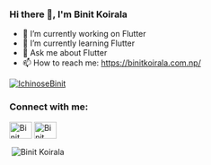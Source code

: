 ### Hi there 👋, I'm Binit Koirala

- 🔭 I’m currently working on Flutter
- 🌱 I’m currently learning Flutter 
- 💬 Ask me about Flutter
- 📫 How to reach me: <a href="https://binitkoirala.com.np/" target="blank">https://binitkoirala.com.np/</a>

<p align="left"> <a href="https://github.com/ryo-ma/github-profile-trophy"><img src="https://github-profile-trophy.vercel.app/?username=IchinoseBinit&theme=onedark&row=2&column=3" alt="IchinoseBinit" /></a> </p>

<h3 align="left">Connect with me:</h3>
<p align="left">
<a href="https://www.linkedin.com/in/ichinosebinit/" target="blank"><img align="center" src="https://raw.githubusercontent.com/rahuldkjain/github-profile-readme-generator/master/src/images/icons/Social/linked-in-alt.svg" alt="Binit Koirala" height="30" width="40" /></a>
<a href="https://binitkoirala.com.np/" target="blank"><img align="center" src="https://svgsilh.com/svg/1873373.svg" alt="Binit Koirala" height="30" width="40" /></a>
</p>

<p>&nbsp;<img align="center" src="https://github-readme-stats.vercel.app/api?username=IchinoseBinit&show_icons=true&locale=en&theme=onedark&count_private=true" alt="Binit Koirala" /></p>
